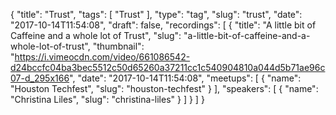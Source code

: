{
  "title": "Trust",
  "tags": [
    "Trust"
  ],
  "type": "tag",
  "slug": "trust",
  "date": "2017-10-14T11:54:08",
  "draft": false,
  "recordings": [
    {
      "title": "A little bit of Caffeine and a whole lot of Trust",
      "slug": "a-little-bit-of-caffeine-and-a-whole-lot-of-trust",
      "thumbnail": "https://i.vimeocdn.com/video/661086542-d24bccfc04ba3bec5512c50d65260a37211cc1c540904810a044d5b71ae96c07-d_295x166",
      "date": "2017-10-14T11:54:08",
      "meetups": [
        {
          "name": "Houston Techfest",
          "slug": "houston-techfest"
        }
      ],
      "speakers": [
        {
          "name": "Christina Liles",
          "slug": "christina-liles"
        }
      ]
    }
  ]
}